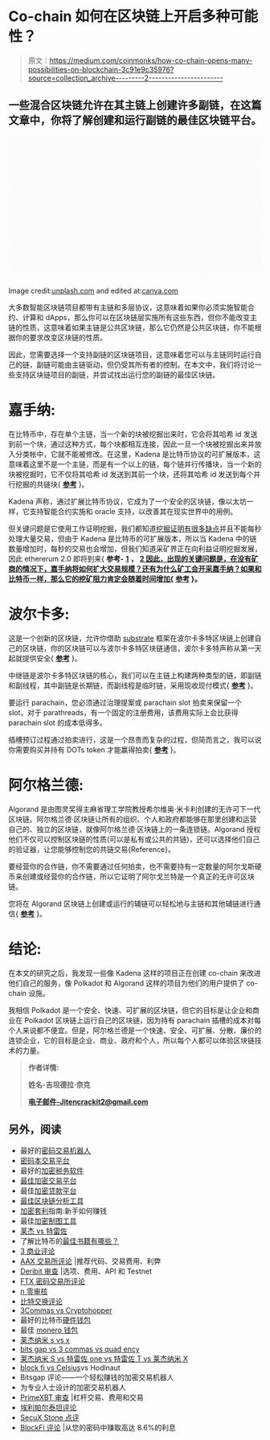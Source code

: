 # Co-chain 如何在区块链上开启多种可能性？

> 原文：<https://medium.com/coinmonks/how-co-chain-opens-many-possibilities-on-blockchain-3c91e9c35976?source=collection_archive---------2----------------------->

## 一些混合区块链允许在其主链上创建许多副链，在这篇文章中，你将了解创建和运行副链的最佳区块链平台。

![](img/7e081f95e682b1f556b3f70a7743dbb0.png)

Image credit:[unplash.com](https://unsplash.com/) and edited at:[canva.com](https://www.canva.com/)

大多数智能区块链项目都带有主链和多层协议，这意味着如果你必须实施智能合约、计算和 dApps，那么你可以在区块链层实施所有这些东西，但你不能改变主链的性质，这意味着如果主链是公共区块链，那么它仍然是公共区块链，你不能根据你的要求改变区块链的性质。

因此，您需要选择一个支持副链的区块链项目，这意味着您可以与主链同时运行自己的链，副链可能由主链驱动，但仍受其所有者的控制。在本文中，我们将讨论一些支持区块链项目的副链，并尝试找出运行您的副链的最佳区块链。

# 嘉手纳:

在比特币中，存在单个主链，当一个新的块被挖掘出来时，它会将其哈希 id 发送到前一个块，通过这种方式，每个块都相互连接，因此一旦一个块被挖掘出来并放入分类帐中，它就不能被修改。在这里，Kadena 是比特币协议的可扩展版本，这意味着这里不是一个主链，而是有一个以上的链，每个链并行传播块，当一个新的块被挖掘时，它不仅将其哈希 id 发送到其前一个块，还将其哈希 id 发送到每个并行挖掘的共链块{ [**参考**](https://siliconangle.com/2020/01/15/kadena-completes-launch-scalable-public-blockchain-full-smart-contract-support/) }。

Kadena 声称，通过扩展比特币协议，它成为了一个安全的区块链，像以太坊一样，它支持智能合约实施和 oracle 支持，以改善其在现实世界中的用例。

但关键问题是它使用工作证明挖掘，我们都知道[挖掘证明有很多缺点](https://www.geeksforgeeks.org/proof-of-work-pow-consensus/)并且不能每秒处理大量交易，但由于 Kadena 是比特币的可扩展版本，所以当 Kadena 中的链数量增加时，每秒的交易也会增加，但我们知道采矿界正在向利益证明挖掘发展，因此 ethererum 2.0 即将到来{ **参考-** [**1**](https://www.forbes.com/sites/oluwaseunadeyanju/2020/01/23/jp-morgan-spinoff-kadena-is-bringing-scalability-to-pow-blockchain/#eded5a96ec97) **，** [**2 因此，出现的关键问题是，在没有矿商的情况下，嘉手纳将如何扩大交易规模？还有为什么矿工会开采嘉手纳？如果和比特币一样，那么它的挖矿阻力肯定会随着时间增加{**](https://www.coindesk.com/everything-you-need-to-know-about-ethereum-2-0) **[**参考**](https://www.nature.com/articles/d41586-018-07283-3) }。**

# 波尔卡多:

这是一个创新的区块链，允许你借助 [substrate](https://www.substrate.io/) 框架在波尔卡多特区块链上创建自己的区块链，你的区块链可以与波尔卡多特区块链通信，波尔卡多特声称从第一天起就提供安全{ [**参考**](https://www.forbes.com/sites/laurashin/2019/05/14/how-polkadot-hopes-to-help-blockchains-scale/#7d6ec29a13b3) }。

中继链是波尔卡多特区块链的核心，我们可以在主链上构建两种类型的链，即副链和副线程，其中副链是长期链，而副线程是临时链，采用现收现付模式{ [**参考**](https://polkadot.network/parathreads-parathreads-pay-as-you-go-parachains/) }。

要运行 parachain，您必须通过治理提案或 parachain slot 拍卖来保留一个 slot，对于 parathreads，有一个固定的注册费用，该费用实际上会比获得 parachain slot 的成本低得多。

插槽预订过程通过拍卖进行，这是一个昂贵而复杂的过程，但简而言之，我可以说你需要购买并持有 DOTs token 才能赢得拍卖{ [**参考**](/polkadot-network/polkadot-parachain-slots-f3f051d41699) }。

# 阿尔格兰德:

Algorand 是由图灵奖得主麻省理工学院教授希尔维奥·米卡利创建的无许可下一代区块链。阿尔格兰德·区块链让所有的组织、个人和政府都能够在那里创建和运营自己的、独立的区块链，就像阿尔格兰德·区块链上的一条连锁链。Algorand 授权他们不仅可以控制区块链的性质(可以是私有或公共的共链)，还可以选择他们自己的验证器，让您能够控制您的共链交易{Reference}。

要经营你的合作链，你不需要通过任何拍卖，也不需要持有一定数量的阿尔戈斯硬币来创建或经营你的合作链，所以它证明了阿尔戈兰特是一个真正的无许可区块链。

您将在 Algorand 区块链上创建或运行的辅链可以轻松地与主链和其他辅链进行通信{ [**参考**](https://algorandcom.cdn.prismic.io/algorandcom/e9797285-04fd-4460-9a75-dba7e6f9c313_Co-Chain_04022020.pdf) }。

# 结论:

在本文的研究之后，我发现一些像 Kadena 这样的项目正在创建 co-chain 来改进他们自己的服务，像 Polkadot 和 Algorand 这样的项目为他们的用户提供了 co-chain 设施。

我相信 Polkadot 是一个安全、快速、可扩展的区块链，但它的目标是让企业和商业在 Polkadot 区块链上运行自己的区块链，因为持有 parachain 插槽的成本对每个人来说都不便宜。但是，阿尔格兰德是一个快速、安全、可扩展、分散、廉价的连锁企业，它的目标是企业、商业、政府和个人，所以每个人都可以体验区块链技术的力量。

> **作者详情:**
> 
> **姓名-吉坦德拉·奈克**
> 
> **电子邮件-Jitencrackit2@gmail.com**

## 另外，阅读

*   最好的[密码交易机器人](/coinmonks/crypto-trading-bot-c2ffce8acb2a)
*   [密码本交易平台](/coinmonks/top-10-crypto-copy-trading-platforms-for-beginners-d0c37c7d698c)
*   最好的[加密税务软件](/coinmonks/best-crypto-tax-tool-for-my-money-72d4b430816b)
*   [最佳加密交易平台](/coinmonks/the-best-crypto-trading-platforms-in-2020-the-definitive-guide-updated-c72f8b874555)
*   最佳[加密贷款平台](/coinmonks/top-5-crypto-lending-platforms-in-2020-that-you-need-to-know-a1b675cec3fa)
*   [最佳区块链分析工具](https://bitquery.io/blog/best-blockchain-analysis-tools-and-software)
*   [加密套利](/coinmonks/crypto-arbitrage-guide-how-to-make-money-as-a-beginner-62bfe5c868f6)指南:新手如何赚钱
*   最佳[加密制图工具](/coinmonks/what-are-the-best-charting-platforms-for-cryptocurrency-trading-85aade584d80)
*   [莱杰 vs 特雷佐](/coinmonks/ledger-vs-trezor-best-hardware-wallet-to-secure-cryptocurrency-22c7a3fd391e)
*   了解比特币的[最佳书籍有哪些？](/coinmonks/what-are-the-best-books-to-learn-bitcoin-409aeb9aff4b)
*   [3 商业评论](/coinmonks/3commas-review-an-excellent-crypto-trading-bot-2020-1313a58bec92)
*   [AAX 交易所评论](/coinmonks/aax-exchange-review-2021-67c5ea09330c) |推荐代码、交易费用、利弊
*   [Deribit 审查](/coinmonks/deribit-review-options-fees-apis-and-testnet-2ca16c4bbdb2) |选项、费用、API 和 Testnet
*   [FTX 密码交易所评论](/coinmonks/ftx-crypto-exchange-review-53664ac1198f)
*   [n 零审核](/coinmonks/ngrave-zero-review-c465cf8307fc)
*   [比特交换评论](/coinmonks/bybit-exchange-review-dbd570019b71)
*   [3Commas vs Cryptohopper](/coinmonks/cryptohopper-vs-3commas-vs-shrimpy-a2c16095b8fe)
*   最好的比特币[硬件钱包](/coinmonks/the-best-cryptocurrency-hardware-wallets-of-2020-e28b1c124069?source=friends_link&sk=324dd9ff8556ab578d71e7ad7658ad7c)
*   最佳 [monero 钱包](https://blog.coincodecap.com/best-monero-wallets)
*   [莱杰纳米 s vs x](https://blog.coincodecap.com/ledger-nano-s-vs-x)
*   [bits gap vs 3 commas vs quad ency](https://blog.coincodecap.com/bitsgap-3commas-quadency)
*   [莱杰纳米 S vs 特雷佐 one vs 特雷佐 T vs 莱杰纳米 X](https://blog.coincodecap.com/ledger-nano-s-vs-trezor-one-ledger-nano-x-trezor-t)
*   [block fi vs Celsius](/coinmonks/blockfi-vs-celsius-vs-hodlnaut-8a1cc8c26630)vs Hodlnaut
*   Bitsgap 评论——一个轻松赚钱的加密交易机器人
*   为专业人士设计的加密交易机器人
*   [PrimeXBT 审查](/coinmonks/primexbt-review-88e0815be858) |杠杆交易、费用和交易
*   [埃利帕尔泰坦评论](/coinmonks/ellipal-titan-review-85e9071dd029)
*   [SecuX Stone 点评](https://blog.coincodecap.com/secux-stone-hardware-wallet-review)
*   [BlockFi 评论](/coinmonks/blockfi-review-53096053c097) |从您的密码中赚取高达 8.6%的利息
